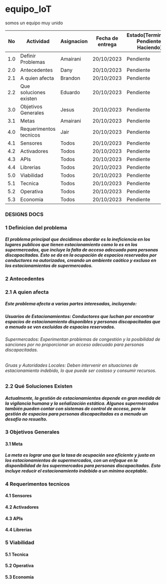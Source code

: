 # equipo_IoT
somos un equipo muy unido

|No|Actividad|Asignacion|Fecha de entrega|Estado[Terminado, Pendiente, Haciendo]|
|--|--|--|--|--|
|1.0|Definir Problemas|Amairani|20/10/2023|Pendiente|
|2.0|Antecedentes|Dany|20/10/2023|Pendiente|
|2.1|A quien afecta|Brandon|20/10/2023|Pendiente|
|2.2|Que soluciones existen|Eduardo|20/10/2023|Pendiente|
|3.0|Objetivos Generales|Jesus|20/10/2023|Pendiente|
|3.1|Metas|Amairani|20/10/2023|Pendiente|
|4.0|Requerimentos tecnicos|Jair|20/10/2023|Pendiente|
|4.1|Sensores|Todos|20/10/2023|Pendiente|
|4.2|Activadores|Todos|20/10/2023|Pendiente|
|4.3|APIs|Todos|20/10/2023|Pendiente|
|4.4|Librerias|Todos|20/10/2023|Pendiente|
|5.0|Viabilidad|Todos|20/10/2023|Pendiente|
|5.1|Tecnica|Todos|20/10/2023|Pendiente|
|5.2|Operativa|Todos|20/10/2023|Pendiente|
|5.3|Economia|Todos|20/10/2023|Pendiente|

### DESIGNS DOCS

### 1 Definicion del problema
##### El problema principal que decidimos abordar es la ineficiencia en los lugares publicos que tienen estacionamiento como lo es en los supermercados, que incluye la falta de acceso adecuado para personas discapacitadas. Esto se da en la ocupación de espacios reservados por conductores no autorizados, creando un ambiente caótico y excluso en los estacionamientos de supermercados.

### 2 Antecedentes
### 2.1 A quien afecta
##### Este problema afecta a varias partes interesadas, incluyendo:
##### Usuarios de Estacionamientos: Conductores que luchan por encontrar espacios de estacionamiento disponibles y personas discapacitadas que a menudo se ven excluidas de espacios reservados.
###### Supermercados: Experimentan problemas de congestión y la posibilidad de sanciones por no proporcionar un acceso adecuado para personas discapacitadas.
###### Gruas y Autoridades Locales: Deben intervenir en situaciones de estacionamiento indebido, lo que puede ser costoso y consumir recursos. 

### 2.2 Qué Soluciones Existen
##### Actualmente, la gestión de estacionamientos depende en gran medida de la vigilancia humana y la señalización estática. Algunos supermercados también pueden contar con sistemas de control de acceso, pero la gestión de espacios para personas discapacitadas es a menudo un desafío no resuelto.


### 3 Objetivos Generales
#### 3.1 Meta
##### La meta es lograr una que la tasa de ocupación sea eficiente y justa en los estacionamientos de supermercados, con un enfoque en la disponibilidad de los supermercados para personas discapacitadas. Esto incluye reducir el estacionamiento indebido a un mínimo aceptable.

### 4 Requerimentos tecnicos
#### 4.1 Sensores
#### 4.2 Activadores
#### 4.3 APIs
#### 4.4 Librerias
### 5 Viabilidad
#### 5.1 Tecnica
#### 5.2 Operativa
#### 5.3 Economia

    
